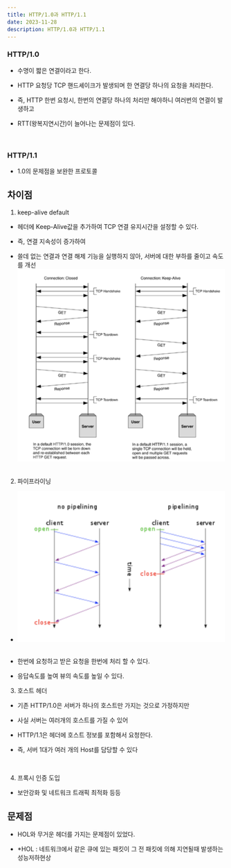 ```yaml
---
title: HTTP/1.0과 HTTP/1.1
date: 2023-11-28
description: HTTP/1.0과 HTTP/1.1
---
```


### HTTP/1.0

- 수명이 짧은 연결이라고 한다.

- HTTP 요청당 TCP 핸드셰이크가 발생되며 한 연결당 하나의 요청을 처리한다.

- 즉, HTTP 한번 요청시, 한번의 연결당 하나의 처리만 해야하니 여러번의 연결이 발생하고

- RTT(왕복지연시간)이 늘어나는 문제점이 있다.

&nbsp;&nbsp;

### HTTP/1.1

- 1.0의 문제점을 보완한 프로토콜

## 차이점

1. keep-alive default

- 헤더에 Keep-Alive값을 추가하여 TCP 연결 유지시간을 설정할 수 있다.

- 즉, 연결 지속성이 증가하여

- 쓸데 없는 연결과 연결 해제 기능을 실행하지 않아, 서버에 대한 부하를 줄이고 속도를 개선
  &nbsp;
  ![Alt text](keep-alive.png)
  &nbsp;&nbsp;

2. 파이프라이닝
   &nbsp;

- ![Alt text](pileliningpng.png)
  &nbsp;

- 한번에 요청하고 받은 요청을 한번에 처리 할 수 있다.

- 응답속도를 높여 뷰의 속도를 높일 수 있다.
  &nbsp;&nbsp;

3. 호스트 헤더

- 기존 HTTP/1.0은 서버가 하나의 호스트만 가지는 것으로 가정하지만

- 사실 서버는 여러개의 호스트를 가질 수 있어

- HTTP/1.1은 헤더에 호스트 정보를 포함해서 요청한다.

- 즉, 서버 1대가 여러 개의 Host를 담당할 수 있다

&nbsp;&nbsp;

4. 프록시 인증 도입

- 보안강화 및 네트워크 트래픽 최적화 등등

## 문제점

- HOL와 무거운 헤더를 가지는 문제점이 있었다.

- \*HOL : 네트워크에서 같은 큐에 있는 패킷이 그 전 패킷에 의해 지연될때 발생하는 성능저하현상

